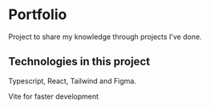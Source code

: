# Portfolio

Project to share my knowledge through projects I've done.

## Technologies in this project

Typescript, React, Tailwind and Figma.

Vite for faster development